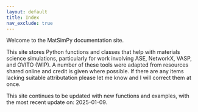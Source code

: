 ```yaml
---
layout: default
title: Index
nav_exclude: true
---
```


Welcome to the MatSimPy documentation site.

This site stores Python functions and classes that help with materials science simulations, particularly for work involving ASE, NetworkX, VASP, and OVITO (WIP).  A number of these tools were adapted from resources shared online and credit is given where possible.  If there are any items lacking suitable attributation please let me know and I will correct them at once.

This site continues to be updated with new functions and examples, with the most recent update on: 2025-01-09.
